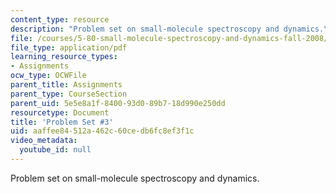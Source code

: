```yaml
---
content_type: resource
description: "Problem set on small-molecule spectroscopy and dynamics.\r\n"
file: /courses/5-80-small-molecule-spectroscopy-and-dynamics-fall-2008/aaffee84512a462c60cedb6fc8ef3f1c_ps3_1994.pdf
file_type: application/pdf
learning_resource_types:
- Assignments
ocw_type: OCWFile
parent_title: Assignments
parent_type: CourseSection
parent_uid: 5e5e8a1f-8400-93d0-89b7-18d990e250dd
resourcetype: Document
title: 'Problem Set #3'
uid: aaffee84-512a-462c-60ce-db6fc8ef3f1c
video_metadata:
  youtube_id: null
---
```

Problem set on small-molecule spectroscopy and dynamics.


